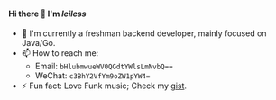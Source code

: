 #### Hi there 👋 I'm _leiless_

- 💼 I'm currently a freshman backend developer, mainly focused on Java/Go.
- 📫 How to reach me:
  - Email: `bHlubmwueWV0QGdtYWlsLmNvbQ==`
  - WeChat: `c3BhY2VfYm9oZW1pYW4=`
- ⚡ Fun fact: Love Funk music; Check my [gist](https://gist.github.com/leiless).

<!--
**leiless/leiless** is a ✨ _special_ ✨ repository because its `README.md` (this file) appears on your GitHub profile.

Here are some ideas to get you started:

- 🔭 I’m currently working on ...
- 🌱 I’m currently learning ...
- 👯 I’m looking to collaborate on ...
- 🤔 I’m looking for help with ...
- 💬 Ask me about ...
- 📫 How to reach me: ...
- 😄 Pronouns: ...
- ⚡ Fun fact: ...
-->
